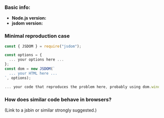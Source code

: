 ### Basic info:

- **Node.js version:** <!-- only v14 and above are supported -->
- **jsdom version:** <!-- only v20 and above are supported -->

### Minimal reproduction case

<!--
Please create a minimal repro. Any reports involving third party libraries
will be closed, as we cannot debug third-party library interactions for you.

Please do not use syntax that is not supported in Node.js, such as JSX. If
we cannot run the code in Node.js, we will close the issue, as we cannot
debug whatever toolchain you are using.

TO BE CLEAR: your example needs to be self-contained enough that we can
copy-paste it into a file named `test.js`, and then run it using
`node test.js`. *No* Jest or similar.

IF YOU DO NOT FOLLOW THESE INSTRUCTIONS WE WILL CLOSE THE ISSUE.
-->

```js
const { JSDOM } = require("jsdom");

const options = {
  ... your options here ...
};
const dom = new JSDOM(`
  ... your HTML here ...
`, options);

... your code that reproduces the problem here, probably using dom.window ...
```


### How does similar code behave in browsers?

(Link to a jsbin or similar strongly suggested.)
